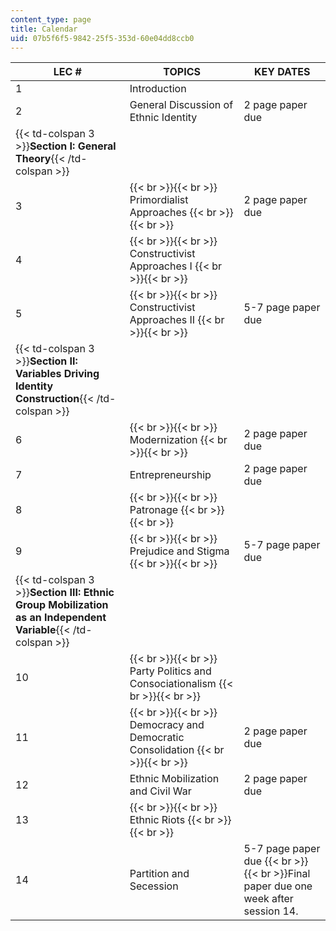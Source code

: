 ```yaml
---
content_type: page
title: Calendar
uid: 07b5f6f5-9842-25f5-353d-60e04dd8ccb0
---
```


| LEC # | TOPICS | KEY DATES |
| --- | --- | --- |
| 1 | Introduction | &nbsp; |
| 2 | General Discussion of Ethnic Identity | 2 page paper due |
| {{< td-colspan 3 >}}**Section I: General Theory**{{< /td-colspan >}} |||
| 3 |  {{< br >}}{{< br >}} Primordialist Approaches {{< br >}}{{< br >}}  | 2 page paper due |
| 4 |  {{< br >}}{{< br >}} Constructivist Approaches I {{< br >}}{{< br >}}  | &nbsp; |
| 5 |  {{< br >}}{{< br >}} Constructivist Approaches II {{< br >}}{{< br >}}  | 5-7 page paper due |
| {{< td-colspan 3 >}}**Section II: Variables Driving Identity Construction**{{< /td-colspan >}} |||
| 6 |  {{< br >}}{{< br >}} Modernization {{< br >}}{{< br >}}  | 2 page paper due |
| 7 | Entrepreneurship | 2 page paper due |
| 8 |  {{< br >}}{{< br >}} Patronage {{< br >}}{{< br >}}  | &nbsp; |
| 9 |  {{< br >}}{{< br >}} Prejudice and Stigma {{< br >}}{{< br >}}  | 5-7 page paper due |
| {{< td-colspan 3 >}}**Section III: Ethnic Group Mobilization as an Independent Variable**{{< /td-colspan >}} |||
| 10 |  {{< br >}}{{< br >}} Party Politics and Consociationalism {{< br >}}{{< br >}}  | &nbsp; |
| 11 |  {{< br >}}{{< br >}} Democracy and Democratic Consolidation {{< br >}}{{< br >}}  | 2 page paper due |
| 12 | Ethnic Mobilization and Civil War | 2 page paper due |
| 13 |  {{< br >}}{{< br >}} Ethnic Riots {{< br >}}{{< br >}}  | &nbsp; |
| 14 | Partition and Secession | 5-7 page paper due  {{< br >}}  {{< br >}}Final paper due one week after session 14.